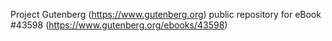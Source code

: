 Project Gutenberg (https://www.gutenberg.org) public repository for eBook #43598 (https://www.gutenberg.org/ebooks/43598)
